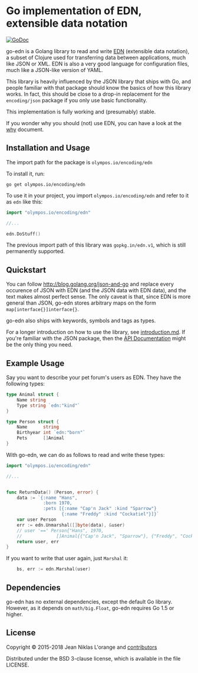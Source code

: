 # Go implementation of EDN, extensible data notation

[![GoDoc](https://godoc.org/olympos.io/encoding/edn?status.svg)](https://godoc.org/olympos.io/encoding/edn)

go-edn is a Golang library to read and write
[EDN](https://github.com/edn-format/edn) (extensible data notation), a subset of
Clojure used for transferring data between applications, much like JSON or XML.
EDN is also a very good language for configuration files, much like a JSON-like
version of YAML.

This library is heavily influenced by the JSON library that ships with Go, and
people familiar with that package should know the basics of how this library
works. In fact, this should be close to a drop-in replacement for the
`encoding/json` package if you only use basic functionality.

This implementation is fully working and (presumably) stable.

If you wonder why you should (not) use EDN, you can have a look at the
[why](docs/why.md) document.

## Installation and Usage

The import path for the package is `olympos.io/encoding/edn`

To install it, run:

```shell
go get olympos.io/encoding/edn
```

To use it in your project, you import `olympos.io/encoding/edn` and refer to it as `edn`
like this:

```go
import "olympos.io/encoding/edn"

//...

edn.DoStuff()
```

The previous import path of this library was `gopkg.in/edn.v1`, which is still
permanently supported.

## Quickstart

You can follow http://blog.golang.org/json-and-go and replace every occurence of
JSON with EDN (and the JSON data with EDN data), and the text makes almost
perfect sense. The only caveat is that, since EDN is more general than JSON, go-edn
stores arbitrary maps on the form `map[interface{}]interface{}`.

go-edn also ships with keywords, symbols and tags as types.

For a longer introduction on how to use the library, see
[introduction.md](docs/introduction.md). If you're familiar with the JSON
package, then the [API Documentation](https://godoc.org/olympos.io/encoding/edn) might
be the only thing you need.

## Example Usage

Say you want to describe your pet forum's users as EDN. They have the following
types:

```go
type Animal struct {
	Name string
	Type string `edn:"kind"`
}

type Person struct {
	Name      string
	Birthyear int `edn:"born"`
	Pets      []Animal
}
```

With go-edn, we can do as follows to read and write these types:

```go
import "olympos.io/encoding/edn"

//...


func ReturnData() (Person, error) {
	data := `{:name "Hans",
              :born 1970,
              :pets [{:name "Cap'n Jack" :kind "Sparrow"}
                     {:name "Freddy" :kind "Cockatiel"}]}`
	var user Person
	err := edn.Unmarshal([]byte(data), &user)
	// user '==' Person{"Hans", 1970,
	//             []Animal{{"Cap'n Jack", "Sparrow"}, {"Freddy", "Cockatiel"}}}
	return user, err
}
```

If you want to write that user again, just `Marshal` it:

```go
	bs, err := edn.Marshal(user)
```

## Dependencies

go-edn has no external dependencies, except the default Go library. However, as
it depends on `math/big.Float`, go-edn requires Go 1.5 or higher.


## License

Copyright © 2015-2018 Jean Niklas L'orange and [contributors](https://github.com/go-edn/edn/graphs/contributors)

Distributed under the BSD 3-clause license, which is available in the file
LICENSE.
